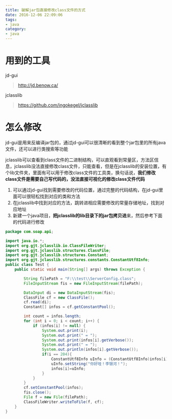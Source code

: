 ```yaml
---
title: 破解jar包直接修改class文件的方式
date: 2016-12-06 22:09:06
tags:
- java
category:
- java
---
```



# 用到的工具

jd-gui
> http://jd.benow.ca/

jclasslib 
> https://github.com/ingokegel/jclasslib

# 怎么修改

jd-gui是用来反编译jar包的，通过jd-gui可以很清晰的看到整个jar包里的所有java文件，还可以进行类搜索等功能

jclasslib可以查看到class文件的二进制结构，可以直观看到常量区，方法区信息，jclasslib没法直接修改class文件，只能查看，但是在jclasslib的安装位置，有个lib文件夹，里面有可以用于修改class文件的工具类，换句话说，**我们修改class文件是需要自己写代码的，没法直接可视化的修改class文件代码**

1. 可以通过jd-gui找到需要修改的代码位置，通过完整的代码结构，在jd-gui里面可以很轻松找到对应的类和方法
2. 在jclasslib中找到对应的方法，跳转进相应需要修改的常量存储地址，找到对应地址
3. 新建一个java项目，**把jclasslib的lib目录下的jar包拷贝进**来，然后参考下面的代码进行修改


```java
package com.soap.api;

import java.io.*;
import org.gjt.jclasslib.io.ClassFileWriter;
import org.gjt.jclasslib.structures.ClassFile;
import org.gjt.jclasslib.structures.Constant;
import org.gjt.jclasslib.structures.constants.ConstantUtf8Info;
public class Test {
	public static void main(String[] args) throws Exception {

		String filePath = "F:\\test\\ServerConfig.class";
		FileInputStream fis = new FileInputStream(filePath);

		DataInput di = new DataInputStream(fis);
		ClassFile cf = new ClassFile();
		cf.read(di);
		Constant[] infos = cf.getConstantPool();

		int count = infos.length;
		for (int i = 0; i < count; i++) {
			if (infos[i] != null) {
				System.out.print(i);
				System.out.print(" = ");
				System.out.print(infos[i].getVerbose());
				System.out.print(" = ");
				System.out.println(infos[i].getVerbose());
				if(i == 204){
					ConstantUtf8Info uInfo = (ConstantUtf8Info)infos[i];
					uInfo.setString("你好哇！李银河！");
					infos[i]=uInfo;
				}
			}
		}
		cf.setConstantPool(infos);
		fis.close();
		File f = new File(filePath);
		ClassFileWriter.writeToFile(f, cf);
	}
}


```


